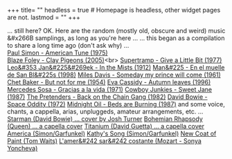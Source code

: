 +++
title= ""
headless = true  # Homepage is headless, other widget pages are not.
lastmod = ""
+++

... still here?  OK. Here are the random (mostly old, obscure and weird) music &#x266B samplings, as long as you're here ...
... this began as a compilation to share a long time ago (don't ask why) ...<br>
[Paul Simon - American Tune (1975)](https://www.youtube.com/watch?v=AE3kKUEY5WU)<br>
[Blaze Foley - Clay Pigeons (2005)](https://www.youtube.com/watch?v=KB_2CUj3y6Y")<br>
[Supertramp - Give a Little Bit (1977)](https://www.youtube.com/watch?v=wptWEHGPhOk")
[Leo&#353 Jan&#225&#269ek - In the Mists (1912)](https://www.youtube.com/watch?v=_lFekGwREs4")
[Man&#225 - En el muelle de San Bl&#225s (1998)](https://www.youtube.com/watch?v=teprNzF6J1I")
[Miles Davis - Someday my prince will come (1961)](https://www.youtube.com/watch?v=Lo18F5ObPng")
[Chet Baker - But not for me (1954)](https://www.youtube.com/watch?v=R_f_mMJAezM")
[Eva Cassidy - Autumn leaves (1996)](https://www.youtube.com/watch?v=xXBNlApwh0c")
[Mercedes Sosa - Gracias a la vida (1971)](https://www.youtube.com/watch?v=cIrGQD84F1g")
[Cowboy Junkies - Sweet Jane (1987)](https://www.youtube.com/watch?v=BHRFZFmEq9o")
[The Pretenders - Back on the Chain Gang (1982)](https://www.youtube.com/watch?v=CK3uf5V0pDA&")
[David Bowie - Space Oddity (1972)](https://www.youtube.com/watch?v=iYYRH4apXDo")
[Midnight Oil - Beds are Burning (1987)](https://www.youtube.com/watch?v=ejorQVy3m8E")
and some voice, chants, a cappella, arias, unpluggeds, amateur arrangements, etc. ...
[Starman (David Bowie) ... cover by Josh Turner](https://www.youtube.com/watch?v=dxI7QfoCO3s")
[Bohemian Rhapsody (Queen) ... a capella cover](https://www.youtube.com/watch?v=I7v5gpWe8ds")
[Titanium (David Guetta) ... a capella cover](https://www.youtube.com/watch?v=11Y6Tqw17BM")
[America (Simon/Garfunkel)](https://www.youtube.com/watch?v=sFAoWwUwknc")
[Kathy's Song (Simon/Garfunkel)](https://www.youtube.com/watch?v=fXZyDtzDJMY")
[New Coat of Paint (Tom Waits)](https://www.youtube.com/watch?v=mpUa2a5Kg3A")
[L'amer&#242 sar&#242 costante (Mozart - Sonya Yoncheva)](https://www.youtube.com/watch?v=KvMfBcai6DA")

